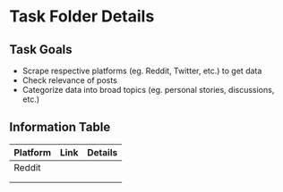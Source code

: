 # Task Folder Details

## Task Goals
- Scrape respective platforms (eg. Reddit, Twitter, etc.) to get data
- Check relevance of posts
- Categorize data into broad topics (eg. personal stories, discussions, etc.)

## Information Table

| Platform | Link | Details |
|-|-|-|
| Reddit |  |  |
| |         |         |
| |         |         |
